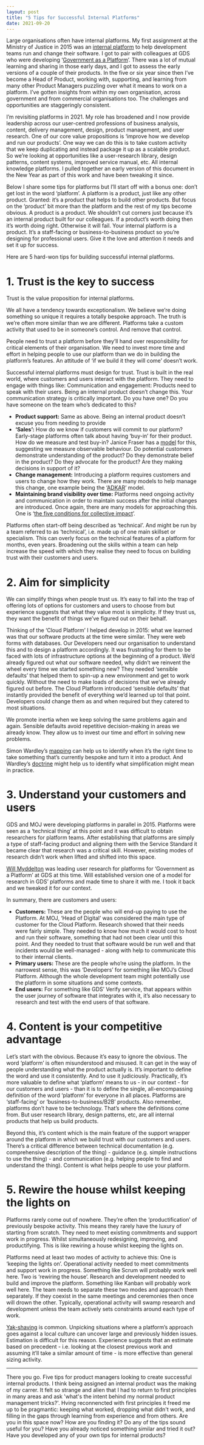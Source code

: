 ```yaml
---
layout: post
title: "5 Tips for Successful Internal Platforms"
date: 2021-09-20
---
```


Large organisations often have internal platforms. My first assignment at the Ministry of Justice in 2015 was an [internal platform](https://mojdigital.blog.gov.uk/2016/03/22/everything-you-ever-wanted-to-know-about-the-cloud-and-platforms-but-were-afraid-to-ask/) to help development teams run and change their software. I got to pair with colleagues at GDS who were developing ‘[Government as a Platform](https://gds.blog.gov.uk/2015/03/29/government-as-a-platform-the-next-phase-of-digital-transformation/)’. There was a lot of mutual learning and sharing in those early days, and I got to assess the early versions of a couple of their products. In the five or six year since then I’ve become a Head of Product, working with, supporting, and learning from many other Product Managers puzzling over what it means to work on a platform. I’ve gotten insights from within my own organisation, across government and from commercial organisations too. The challenges and opportunities are staggeringly consistent.

I’m revisiting platforms in 2021. My role has broadened and I now provide leadership across our user-centred professions of business analysis, content, delivery management, design, product management, and user research. One of our core value propositions is ‘improve how we develop and run our products’. One way we can do this is to take custom activity that we keep duplicating and instead package it up as a scalable product. So we’re looking at opportunities like a user-research library, design patterns, content systems, improved service manual, etc. All internal knowledge platforms. I pulled together an early version of this document in the New Year as part of this work and have been tweaking it since. 

Below I share some tips for platforms but I’ll start off with a bonus one: don’t get lost in the word ‘platform’. A platform is a product, just like any other product. Granted: it’s a product that helps to build other products. But focus on the ‘product’ bit more than the platform and the rest of my tips become obvious. A product is a product. We shouldn’t cut corners just because it’s an internal product built for our colleagues. If a product’s worth doing then it’s worth doing right. Otherwise it will fail. Your internal platform is a product. It’s a staff-facing or business-to-business product so you’re designing for professional users. Give it the love and attention it needs and set it up for success.

Here are 5 hard-won tips for building successful internal platforms.

# 1. Trust is the key to success

Trust is the value proposition for internal platforms. 

We all have a tendency towards exceptionalism. We believe we’re doing something so unique it requires a totally bespoke approach. The truth is we’re often more similar than we are different. Platforms take a custom activity that used to be in someone’s control. And remove that control. 

People need to trust a platform before they’ll hand over responsibility for critical elements of their organisation. We need to invest more time and effort in helping people to use our platform than we do in building the platform’s features. An attitude of ‘if we build it they will come’ doesn’t work. 

Successful internal platforms must design for trust. Trust is built in the real world, where customers and users interact with the platform. They need to engage with things like:
Communication and engagement: Products need to speak with their users. Being an internal product doesn’t change this. Your communication strategy is critically important. Do you have one? Do you have someone on the team who’s dedicated to this?

- **Product support:** Same as above. Being an internal product doesn’t excuse you from needing to provide 
- **‘Sales’:** How do we know if customers will commit to our platform? Early-stage platforms often talk about having ‘buy-in’ for their product. How do we measure and test buy-in? Janice Fraser has a [model](https://www.slideshare.net/clevergirl) for this, suggesting we measure observable behaviour. Do potential customers demonstrate understanding of the product? Do they demonstrate belief in the product? Do they advocate for the product? Are they making decisions in support of it?
- **Change management:** Introducing a platform requires customers and users to change how they work. There are many models to help manage this change, one example being the ‘[ADKAR](https://www.prosci.com/methodology/adkar)’ model. 
- **Maintaining brand visibility over time:** Platforms need ongoing activity and communication in order to maintain success after the initial changes are introduced. Once again, there are many models for approaching this. One is ‘[the five conditions for collective impact](https://cdn2.hubspot.net/hubfs/316071/Resources/Tools/Five%20Conditions%20Tools%20April%202017.pdf)’.

Platforms often start-off being described as ‘technical’. And might be run by a team referred to as ‘technical’, i.e. made up of one main skillset or specialism. This can overly focus on the technical features of a platform for months, even years. Broadening out the skills within a team can help increase the speed with which they realise they need to focus on building trust with their customers and users.

# 2. Aim for simplicity

We can simplify things when people trust us. It’s easy to fall into the trap of offering lots of options for customers and users to choose from but experience suggests that what they value most is simplicity. If they trust us, they want the benefit of things we’ve figured out on their behalf. 

Thinking of the ‘Cloud Platform’ I helped develop in 2015: what we learned was that our software products at the time were similar. They were web forms with databases. Our Developers need our organisation to understand this and to design a platform accordingly. It was frustrating for them to be faced with lots of infrastructure options at the beginning of a product. We’d already figured out what our software needed, why didn’t we reinvent the wheel every time we started something new? They needed ‘sensible defaults’ that helped them to spin-up a new environment and get to work quickly. Without the need to make loads of decisions that we’ve already figured out before. The Cloud Platform introduced ‘sensible defaults’ that instantly provided the benefit of everything we’d learned up tol that point. Developers could change them as and when required but they catered to most situations.

We promote inertia when we keep solving the same problems again and again. Sensible defaults avoid repetitive decision-making in areas we already know. They allow us to invest our time and effort in solving new problems. 

Simon Wardley’s [mapping](https://medium.com/wardleymaps) can help us to identify when it’s the right time to take something that’s currently bespoke and turn it into a product. And Wardley’s [doctrine](https://doctrine.wardleymaps.com/) might help us to identify what simplification might mean in practice.

# 3. Understand your customers and users

GDS and MOJ were developing platforms in parallel in 2015. Platforms were seen as a ‘technical thing’ at this point and it was difficult to obtain researchers for platform teams. After establishing that platforms are simply a type of staff-facing product and aligning them with the Service Standard it became clear that research was a critical skill. However, existing modes of research didn’t work when lifted and shifted into this space.

[Will Myddelton](https://www.myddelton.co.uk/) was leading user research for platforms for ‘Government as a Platform’ at GDS at this time. Will established version one of a model for research in GDS’ platforms and made time to share it with me. I took it back and we tweaked it for our context. 

In summary, there are customers and users:

- **Customers:** These are the people who will end-up paying to use the Platform. At MOJ, ‘Head of Digital’ was considered the main type of customer for the Cloud Platform. Research showed that their needs were fairly simple. They needed to know how much it would cost to host and run their software, something that had not been clear until this point. And they needed to trust that software would be run well and that incidents would be well-managed - along with help to communicate this to their internal clients.
- **Primary users:** These are the people who’re using the platform. In the narrowest sense, this was ‘Developers’ for something like MOJ’s Cloud Platform. Although the whole development team might potentially use the platform in some situations and some contexts. 
- **End users:** For something like GDS’ Verify service, that appears within the user journey of software that integrates with it, it’s also necessary to research and test with the end users of that software.

# 4. Content is your competitive advantage

Let’s start with the obvious. Because it’s easy to ignore the obvious. 
The word ‘platform’ is often misunderstood and misused. It can get in the way of people understanding what the product actually is. It’s important to define the word and use it consistently. And to use it judiciously. Practically, it’s more valuable to define what ‘platform’ means to us - in our context - for our customers and users - than it is to define the single, all-encompassing definition of the word ‘platform’ for everyone in all places. Platforms are ‘staff-facing’ or ‘business-to-business/B2B’ products. Also remember, platforms don’t have to be technology. That’s where the definitions come from. But user research library, design patterns, etc, are all internal products that help us build products.  

Beyond this, it’s content which is the main feature of the support wrapper around the platform in which we build trust with our customers and users. There’s a critical difference between technical documentation (e.g. comprehensive description of the thing) - guidance (e.g. simple instructions to use the thing) - and communication (e.g. helping people to find and understand the thing). Content is what helps people to use your platform.

# 5. Rewire the house whilst keeping the lights on

Platforms rarely come out of nowhere. They’re often the ‘productification’ of previously bespoke activity. This means they rarely have the luxury of starting from scratch. They need to meet existing commitments and support work in progress. Whilst simultaneously redesigning, improving, and productifying. This is like rewiring a house whilst keeping the lights on.

Platforms need at least two modes of activity to achieve this: 
One is ‘keeping the lights on’. Operational activity needed to meet commitments and support work in progress. Something like Scrum will probably work well here.
Two is ‘rewiring the house’. Research and development needed to build and improve the platform. Something like Kanban will probably work well here.
The team needs to separate these two modes and approach them separately. If they coexist in the same meetings and ceremonies then once will drown the other. Typically, operational activity will swamp research and development unless the team actively sets constraints around each type of work.

[Yak-shaving](https://en.wiktionary.org/wiki/yak_shaving) is common. Unpicking situations where a platform’s approach goes against a local culture can uncover large and previously hidden issues. Estimation is difficult for this reason. Experience suggests that an estimate based on precedent - i.e. looking at the closest previous work and assuming it’ll take a similar amount of time - is more effective than general sizing activity. 

***

There you go. Five tips for product managers looking to create successful internal products. I think being assigned an internal product was the making of my carrer. It felt so strange and alien that I had to return to first principles in many areas and ask 'what's the intent behind my normal product management tricks?'. Hving reconnencted with first principles it freed me up to be pragmantic: keeping what worked, dropping what didn't work, and filling in the gaps through learning from experience and from others. Are you in this space now? How are you finding it? Do any of the tips sound useful for you? Have you already noticed something similar and tried it out? Have you developed any of your own tips for internal products?
